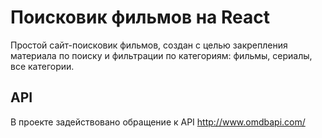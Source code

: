 # Поисковик фильмов на React

Простой сайт-поисковик фильмов, создан с целью закрепления материала по поиску и фильтрации по категориям: фильмы, сериалы, все категории.

## API

В проекте задействовано обращение к API http://www.omdbapi.com/
